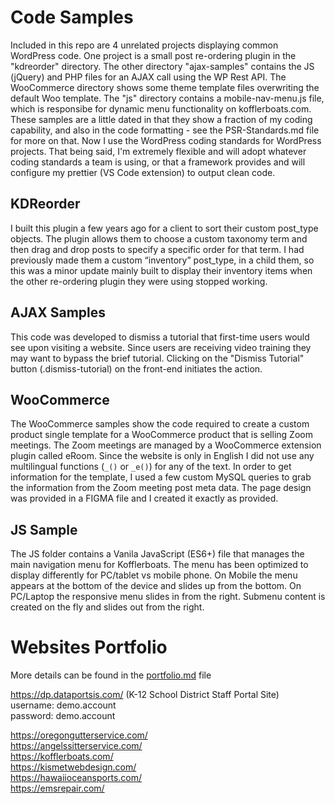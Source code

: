 # Code Samples

Included in this repo are 4 unrelated projects displaying common WordPress code. One project is a small post re-ordering plugin in the "kdreorder" directory. The other directory "ajax-samples" contains the JS (jQuery) and PHP files for an AJAX call using the WP Rest API. The WooCommerce directory shows some theme template files overwriting the default Woo template. The "js" directory contains a mobile-nav-menu.js file, which is responsibe for dynamic menu functionality on kofflerboats.com. These samples are a little dated in that they show a fraction of my coding capability, and also in the code formatting - see the PSR-Standards.md file for more on that. Now I use the WordPress coding standards for WordPress projects. That being said, I'm extremely flexible and will adopt whatever coding standards a team is using, or that a framework provides and will configure my prettier (VS Code extension) to output clean code. 

## KDReorder

I built this plugin a few years ago for a client to sort their custom post_type objects. The plugin allows them to choose a custom taxonomy term and then drag and drop posts to specify a specific order for that term. I had previously made them a custom “inventory” post_type, in a child them, so this was a minor update mainly built to display their inventory items when the other re-ordering plugin they were using stopped working.

## AJAX Samples

This code was developed to dismiss a tutorial that first-time users would see upon visiting a website. Since users are receiving video training they may want to bypass the brief tutorial. Clicking on the "Dismiss Tutorial" button (.dismiss-tutorial) on the front-end initiates the action.

## WooCommerce

The WooCommerce samples show the code required to create a custom product single template for a WooCommerce product that is selling Zoom meetings. The Zoom meetings are managed by a WooCommerce extension plugin called eRoom. Since the website is only in English I did not use any multilingual functions (`_()` or `_e()`) for any of the text. In order to get information for the template, I used a few custom MySQL queries to grab the information from the Zoom meeting post meta data. The page design was provided in a FIGMA file and I created it exactly as provided. 

## JS Sample

The JS folder contains a Vanila JavaScript (ES6+) file that manages the main navigation menu for Kofflerboats. The menu has been optimized to display differently for PC/tablet vs mobile phone. On Mobile the menu appears at the bottom of the device and slides up from the bottom. On PC/Laptop the responsive menu slides in from the right. Submenu content is created on the fly and slides out from the right.

# Websites Portfolio

More details can be found in the [portfolio.md](https://github.com/bcpeterson7/project-samples/blob/main/portfolio.md) file

https://dp.dataportsis.com/  (K-12 School District Staff Portal Site)  
username: demo.account  
password: demo.account  

https://oregongutterservice.com/  
https://angelssitterservice.com/  
https://kofflerboats.com/  
https://kismetwebdesign.com/  
https://hawaiioceansports.com/  
https://emsrepair.com/  
